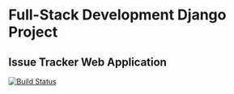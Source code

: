 # Full-Stack Development Django Project

## Issue Tracker Web Application
[![Build Status](https://www.travis-ci.org/GeoffDoig/Django-Project.svg?branch=master)](https://www.travis-ci.org/GeoffDoig/Django-Project)